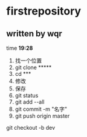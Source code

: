 # firstrepository

## written by wqr

time **19:28**


1. 找一个位置
2. git clone *****
3. cd ***
4. 修改
5. 保存
6. git status
7. git add --all
8. git commit -m "名字"
9. git push origin master

git checkout -b dev